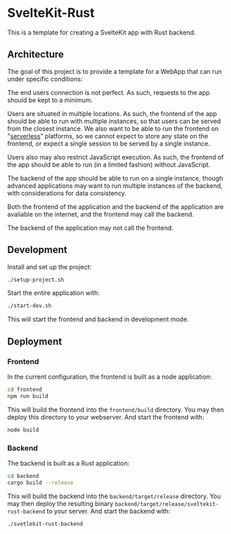 # SvelteKit-Rust

This is a template for creating a SvelteKit app with Rust backend.

## Architecture

The goal of this project is to provide a template for a WebApp that can run under specific conditions:

The end users connection is not perfect. As such, requests to the app should be kept to a minimum.

Users are situated in multiple locations. As such, the frontend of the app should be able to run with multiple instances, so that users can be served from the closest instance.
We also want to be able to run the frontend on "[serverless](https://en.wikipedia.org/wiki/Serverless_computing)" platforms, so we cannot expect to store any state on the frontend, or expect a single session to be served by a single instance.

Users also may also restrict JavaScript execution. As such, the frontend of the app should be able to run (in a limited fashion) without JavaScript.

The backend of the app should be able to run on a single instance, though advanced applications may want to run multiple instances of the backend, with considerations for data consistency.

Both the frontend of the application and the backend of the application are avaliable on the internet, and the frontend may call the backend.

The backend of the application may not call the frontend.

## Development

Install and set up the project:

```bash
./setup-project.sh
```

Start the entire application with:

```bash
./start-dev.sh
```

This will start the frontend and backend in development mode.

## Deployment

### Frontend

In the current configuration, the frontend is built as a node application:

```bash
cd frontend
npm run build
```

This will build the frontend into the `frontend/build` directory. You may then deploy this directory to your webserver. And start the frontend with:

```bash
node build
```

### Backend

The backend is built as a Rust application:

```bash
cd backend
cargo build --release
```

This will build the backend into the `backend/target/release` directory. You may then deploy the resulting binary `backend/target/release/sveltekit-rust-backend` to your server. And start the backend with:

```bash
./svetlekit-rust-backend
```
